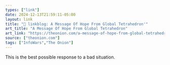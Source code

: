 ```yaml
---
types: ["link"]
date: 2024-12-13T21:59:11-05:00
layout: link
title: "🔗 linkblog: A Message Of Hope From Global Tetrahedron'"
art_title: "A Message Of Hope From Global Tetrahedron"
art_link: "https://theonion.com/a-message-of-hope-from-global-tetrahedron/"
source: ["theonion.com"]
tags: ["InfoWars","The Onion"]
---
```

This is the best possible response to a bad situation.
